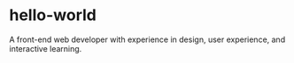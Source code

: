 # hello-world

A front-end web developer with experience in design, user experience, and interactive learning.

